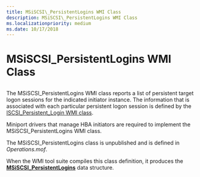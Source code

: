 ```yaml
---
title: MSiSCSI\_PersistentLogins WMI Class
description: MSiSCSI\_PersistentLogins WMI Class
ms.localizationpriority: medium
ms.date: 10/17/2018
---
```


# MSiSCSI\_PersistentLogins WMI Class


## <span id="ddk_msiscsi_persistentlogins_wmi_class_kr"></span><span id="DDK_MSISCSI_PERSISTENTLOGINS_WMI_CLASS_KR"></span>


The MSiSCSI\_PersistentLogins WMI class reports a list of persistent target logon sessions for the indicated initiator instance. The information that is associated with each particular persistent logon session is defined by the [ISCSI\_Persistent\_Login WMI class](iscsi-persistent-login-wmi-class.md).

Miniport drivers that manage HBA initiators are required to implement the MSiSCSI\_PersistentLogins WMI class.

The MSiSCSI\_PersistentLogins class is unpublished and is defined in *Operations.mof*.

When the WMI tool suite compiles this class definition, it produces the [**MSiSCSI\_PersistentLogins**](/windows-hardware/drivers/ddi/iscsiop/ns-iscsiop-_msiscsi_persistentlogins) data structure.

 


